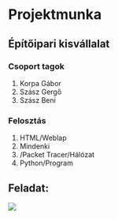 # Projektmunka
## Építőipari kisvállalat

### Csoport tagok
<ol>
  <li>Korpa Gábor</li>
  <li>Szász Gergő</li>
  <li>Szász Beni</li>
</ol>

### Felosztás
<ol>
  <li>HTML/Weblap</li>
    <li>Mindenki</li>
  <li>/Packet Tracer/Hálózat</li>
  <li>Python/Program</li>
</ol>



## Feladat:
<img src="https://media.discordapp.net/attachments/755709925325275197/961150200569806848/IMG_20220406_082534.jpg?width=840&height=630">
